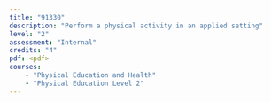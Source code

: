 ```yaml
---
title: "91330"
description: "Perform a physical activity in an applied setting"
level: "2"
assessment: "Internal"
credits: "4"
pdf: <pdf>
courses:
    - "Physical Education and Health"
    - "Physical Education Level 2"
---
```

